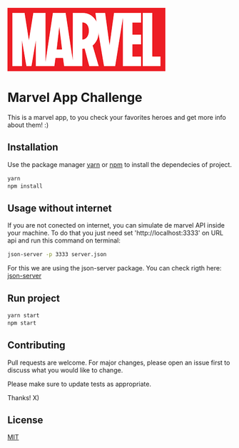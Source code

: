 ![MARVEL](https://github.com/kielkow/Marvel_App/blob/master/src/assets/logo.png)

# Marvel App Challenge

This is a marvel app, to you check your favorites heroes and get more info about them! :)

## Installation

Use the package manager [yarn](https://yarnpkg.com/) or
[npm](https://www.npmjs.com/) to install the dependecies of project.

```bash
yarn
npm install
```

## Usage without internet

If you are not conected on internet, you can simulate de marvel API inside your machine. To do that you just need set 'http://localhost:3333' on URL api and run this command on terminal:

```bash
json-server -p 3333 server.json
```
For this we are using the json-server package. You can check rigth here:
[json-server](https://github.com/typicode/json-server)

## Run project

```bash
yarn start
npm start
```

## Contributing
Pull requests are welcome. For major changes, please open an issue first to discuss what you would like to change.

Please make sure to update tests as appropriate.

Thanks! X)

## License
[MIT](https://choosealicense.com/licenses/mit/)
